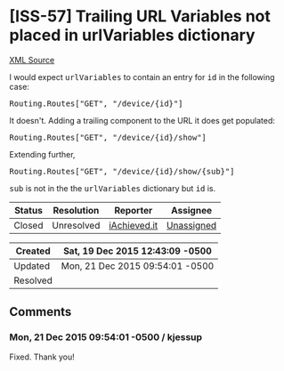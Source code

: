 # [ISS-57] Trailing URL Variables not placed in urlVariables dictionary

[XML Source](../xml/ISS-57.xml)
<p><p>I would expect <tt>urlVariables</tt> to contain an entry for <tt>id</tt> in the following case:</p>
<div class="code panel" style="border-width: 1px;"><div class="codeContent panelContent">
<pre class="code-java">
Routing.Routes[<span class="code-quote">"GET"</span>, <span class="code-quote">"/device/{id}"</span>]
</pre>
</div></div>

<p>It doesn't.  Adding a trailing component to the URL it does get populated:</p>

<div class="code panel" style="border-width: 1px;"><div class="codeContent panelContent">
<pre class="code-java">
Routing.Routes[<span class="code-quote">"GET"</span>, <span class="code-quote">"/device/{id}/show"</span>]
</pre>
</div></div>

<p>Extending further,</p>

<div class="code panel" style="border-width: 1px;"><div class="codeContent panelContent">
<pre class="code-java">
Routing.Routes[<span class="code-quote">"GET"</span>, <span class="code-quote">"/device/{id}/show/{sub}"</span>]
</pre>
</div></div>

<p><tt>sub</tt> is not in the the <tt>urlVariables</tt> dictionary but <tt>id</tt> is.</p></p>





Status|Resolution|Reporter|Assignee
------|----------|--------|--------
Closed|Unresolved|[iAchieved.it](iachievedit)|[Unassigned]($-1)





Created|Sat, 19 Dec 2015 12:43:09 -0500
-------|--------------
Updated|Mon, 21 Dec 2015 09:54:01 -0500
Resolved|


## Comments




### Mon, 21 Dec 2015 09:54:01 -0500 / kjessup 

<p><p>Fixed. Thank you!</p></p>


